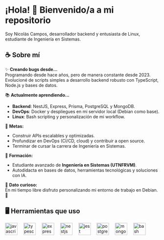 # ¡Hola! 👋 Bienvenido/a a mi repositorio

Soy Nicolás Campos, desarrollador backend y entusiasta de Linux, estudiante de Ingeniería en Sistemas.

## ☕ Sobre mí

✨ **Creando bugs desde...**  
Programando desde hace años, pero de manera constante desde 2023. Evolucioné de scripts simples a desarrollo backend robusto con TypeScript, Node.js y bases de datos.  

📚 **Actualmente aprendiendo...**  
- **Backend**: NestJS, Express, Prisma, PostgreSQL y MongoDB.  
- **DevOps**: Docker y despliegues en mi servidor local (Debian como base).  
- **Linux**: Bash scripting y personalización de mi workflow.  

🎯 **Metas:**  
- Construir APIs escalables y optimizadas.  
- Profundizar en DevOps (CI/CD, cloud) y contribuir a open source.  
- Terminar de cursar la carrera de Ingeniería en Sistemas.  

📖 **Formación:**  
- Estudiante avanzado de **Ingeniería en Sistemas (UTNFRVM)**.  
- Autodidacta en bases de datos, herramientas tecnológicas y soluciones con IA.  

🎲 **Dato curioso:**  
En mi tiempo libre disfruto personalizando mi entorno de trabajo en Debian. 🐧

## 🖥️ Herramientas que uso

<div align="left">
  <img src="https://cdn.jsdelivr.net/gh/devicons/devicon/icons/javascript/javascript-original.svg" height="40" alt="javascript logo" />
  <img width="12" />
  <img src="https://cdn.jsdelivr.net/gh/devicons/devicon/icons/typescript/typescript-original.svg" height="40" alt="typescript logo" />
  <img width="12" />
  <img src="https://cdn.jsdelivr.net/gh/devicons/devicon/icons/express/express-original.svg" height="40" alt="express logo" />
  <img width="12" />
  <img src="https://cdn.jsdelivr.net/gh/devicons/devicon/icons/nestjs/nestjs-original.svg" height="40" alt="nestjs logo" />
  <img width="12" />
  <img src="https://cdn.jsdelivr.net/gh/devicons/devicon/icons/jest/jest-plain.svg" height="40" alt="jest logo" />
  <img width="12" />
  <img src="https://cdn.jsdelivr.net/gh/devicons/devicon/icons/postgresql/postgresql-original.svg" height="40" alt="postgresql logo" />
  <img width="12" />
  <img src="https://cdn.jsdelivr.net/gh/devicons/devicon/icons/mongodb/mongodb-original.svg" height="40" alt="mongodb logo" />
  <img width="12" />
  <img src="https://cdn.jsdelivr.net/gh/devicons/devicon/icons/bash/bash-original.svg" height="40" alt="bash logo" />
</div>
